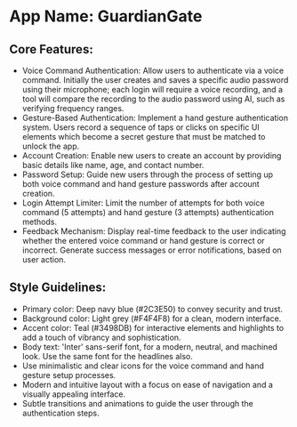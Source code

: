 # **App Name**: GuardianGate

## Core Features:

- Voice Command Authentication: Allow users to authenticate via a voice command. Initially the user creates and saves a specific audio password using their microphone; each login will require a voice recording, and a tool will compare the recording to the audio password using AI, such as verifying frequency ranges.
- Gesture-Based Authentication: Implement a hand gesture authentication system. Users record a sequence of taps or clicks on specific UI elements which become a secret gesture that must be matched to unlock the app.
- Account Creation: Enable new users to create an account by providing basic details like name, age, and contact number.
- Password Setup: Guide new users through the process of setting up both voice command and hand gesture passwords after account creation.
- Login Attempt Limiter: Limit the number of attempts for both voice command (5 attempts) and hand gesture (3 attempts) authentication methods.
- Feedback Mechanism: Display real-time feedback to the user indicating whether the entered voice command or hand gesture is correct or incorrect. Generate success messages or error notifications, based on user action.

## Style Guidelines:

- Primary color: Deep navy blue (#2C3E50) to convey security and trust.
- Background color: Light grey (#F4F4F8) for a clean, modern interface.
- Accent color: Teal (#3498DB) for interactive elements and highlights to add a touch of vibrancy and sophistication.
- Body text: 'Inter' sans-serif font, for a modern, neutral, and machined look. Use the same font for the headlines also.
- Use minimalistic and clear icons for the voice command and hand gesture setup processes.
- Modern and intuitive layout with a focus on ease of navigation and a visually appealing interface.
- Subtle transitions and animations to guide the user through the authentication steps.